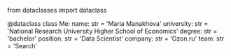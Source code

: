 from dataclasses import dataclass


@dataclass
class Me:
  name: str = 'Maria Manakhova'
  university: str = 'National Research University Higher School of Economics'
  degree: str = 'bachelor'
  position: str = 'Data Scientist'
  company: str = 'Ozon.ru'
  team: str = 'Search'

<!--
**sirenescx/sirenescx** is a ✨ _special_ ✨ repository because its `README.md` (this file) appears on your GitHub profile.

Here are some ideas to get you started:

- 🔭 I’m currently working on ...
- 🌱 I’m currently learning ...
- 👯 I’m looking to collaborate on ...
- 🤔 I’m looking for help with ...
- 💬 Ask me about ...
- 📫 How to reach me: ...
- 😄 Pronouns: ...
- ⚡ Fun fact: ...
-->


  
  

